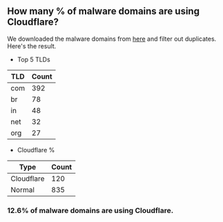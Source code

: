 ## How many % of malware domains are using Cloudflare?


We downloaded the malware domains from [here](https://urlhaus.abuse.ch) and filter out duplicates.
Here's the result.


[//]: # (start replacement)


- Top 5 TLDs

| TLD | Count |
| --- | --- |
| com | 392 |
| br | 78 |
| in | 48 |
| net | 32 |
| org | 27 |


- Cloudflare %

| Type | Count |
| --- | --- |
| Cloudflare | 120 |
| Normal | 835 |


### 12.6% of malware domains are using Cloudflare.